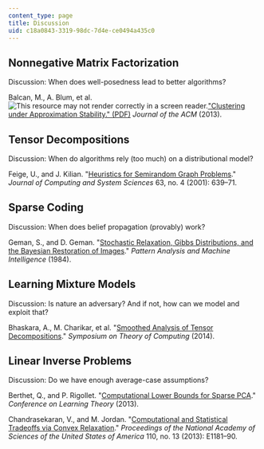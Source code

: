 ```yaml
---
content_type: page
title: Discussion
uid: c18a0843-3319-98dc-7d4e-ce0494a435c0
---
```


Nonnegative Matrix Factorization
--------------------------------

Discussion: When does well-posedness lead to better algorithms?

Balcan, M., A. Blum, et al. ![This resource may not render correctly in a screen reader.](/images/inacessible.gif)["Clustering under Approximation Stability." (PDF)](http://www.cs.cmu.edu/%7Eninamf/papers/clustering-bbg-jacm.pdf) _Journal of the ACM_ (2013).

Tensor Decompositions
---------------------

Discussion: When do algorithms rely (too much) on a distributional model?

Feige, U., and J. Kilian. "[Heuristics for Semirandom Graph Problems](http://dx.doi.org/10.1006/jcss.2001.1773)." _Journal of Computing and System Sciences_ 63, no. 4 (2001): 639–71.

Sparse Coding
-------------

Discussion: When does belief propagation (provably) work?

Geman, S., and D. Geman. "[Stochastic Relaxation, Gibbs Distributions, and the Bayesian Restoration of Images](http://ieeexplore.ieee.org/document/4767596/)." _Pattern Analysis and Machine Intelligence_ (1984).

Learning Mixture Models
-----------------------

Discussion: Is nature an adversary? And if not, how can we model and exploit that?

Bhaskara, A., M. Charikar, et al. "[Smoothed Analysis of Tensor Decompositions](http://arxiv.org/abs/1311.3651)." _Symposium on Theory of Computing_ (2014).

Linear Inverse Problems
-----------------------

Discussion: Do we have enough average-case assumptions?

Berthet, Q., and P. Rigollet. "[Computational Lower Bounds for Sparse PCA](http://arxiv.org/abs/1304.0828)." _Conference on Learning Theory_ (2013).

Chandrasekaran, V., and M. Jordan. "[Computational and Statistical Tradeoffs via Convex Relaxation](http://dx.doi.org/10.1073/pnas.1302293110)." _Proceedings of the National Academy of Sciences of the United States of America_ 110, no. 13 (2013): E1181–90.